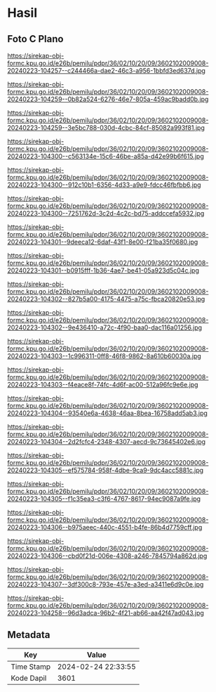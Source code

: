 # Hasil

## Foto C Plano

https://sirekap-obj-formc.kpu.go.id/e26b/pemilu/pdpr/36/02/10/20/09/3602102009008-20240223-104257--c244466a-dae2-46c3-a956-1bbfd3ed637d.jpg

https://sirekap-obj-formc.kpu.go.id/e26b/pemilu/pdpr/36/02/10/20/09/3602102009008-20240223-104259--0b82a524-6276-46e7-805a-459ac9badd0b.jpg

https://sirekap-obj-formc.kpu.go.id/e26b/pemilu/pdpr/36/02/10/20/09/3602102009008-20240223-104259--3e5bc788-030d-4cbc-84cf-85082a993f81.jpg

https://sirekap-obj-formc.kpu.go.id/e26b/pemilu/pdpr/36/02/10/20/09/3602102009008-20240223-104300--c563134e-15c6-46be-a85a-d42e99b6f615.jpg

https://sirekap-obj-formc.kpu.go.id/e26b/pemilu/pdpr/36/02/10/20/09/3602102009008-20240223-104300--912c10b1-6356-4d33-a9e9-fdcc46fbfbb6.jpg

https://sirekap-obj-formc.kpu.go.id/e26b/pemilu/pdpr/36/02/10/20/09/3602102009008-20240223-104300--7251762d-3c2d-4c2c-bd75-addccefa5932.jpg

https://sirekap-obj-formc.kpu.go.id/e26b/pemilu/pdpr/36/02/10/20/09/3602102009008-20240223-104301--9deeca12-6daf-43f1-8e00-f21ba35f0680.jpg

https://sirekap-obj-formc.kpu.go.id/e26b/pemilu/pdpr/36/02/10/20/09/3602102009008-20240223-104301--b0915fff-1b36-4ae7-be41-05a923d5c04c.jpg

https://sirekap-obj-formc.kpu.go.id/e26b/pemilu/pdpr/36/02/10/20/09/3602102009008-20240223-104302--827b5a00-4175-4475-a75c-fbca20820e53.jpg

https://sirekap-obj-formc.kpu.go.id/e26b/pemilu/pdpr/36/02/10/20/09/3602102009008-20240223-104302--9e436410-a72c-4f90-baa0-dac116a01256.jpg

https://sirekap-obj-formc.kpu.go.id/e26b/pemilu/pdpr/36/02/10/20/09/3602102009008-20240223-104303--1c996311-0ff8-46f8-9862-8a610b60030a.jpg

https://sirekap-obj-formc.kpu.go.id/e26b/pemilu/pdpr/36/02/10/20/09/3602102009008-20240223-104303--f4eace8f-74fc-4d6f-ac00-512a96fc9e6e.jpg

https://sirekap-obj-formc.kpu.go.id/e26b/pemilu/pdpr/36/02/10/20/09/3602102009008-20240223-104304--93540e6a-4638-46aa-8bea-16758add5ab3.jpg

https://sirekap-obj-formc.kpu.go.id/e26b/pemilu/pdpr/36/02/10/20/09/3602102009008-20240223-104304--2d2fcfc4-2348-4307-aecd-9c73645402e6.jpg

https://sirekap-obj-formc.kpu.go.id/e26b/pemilu/pdpr/36/02/10/20/09/3602102009008-20240223-104305--ef575784-958f-4dbe-9ca9-9dc4acc5881c.jpg

https://sirekap-obj-formc.kpu.go.id/e26b/pemilu/pdpr/36/02/10/20/09/3602102009008-20240223-104305--f1c35ea3-c3f6-4767-8617-94ec9087a9fe.jpg

https://sirekap-obj-formc.kpu.go.id/e26b/pemilu/pdpr/36/02/10/20/09/3602102009008-20240223-104306--b975aeec-440c-4551-b4fe-86b4d7759cff.jpg

https://sirekap-obj-formc.kpu.go.id/e26b/pemilu/pdpr/36/02/10/20/09/3602102009008-20240223-104306--cbd0f21d-006e-4308-a246-7845794a862d.jpg

https://sirekap-obj-formc.kpu.go.id/e26b/pemilu/pdpr/36/02/10/20/09/3602102009008-20240223-104307--3df300c8-793e-457e-a3ed-a3411e6d9c0e.jpg

https://sirekap-obj-formc.kpu.go.id/e26b/pemilu/pdpr/36/02/10/20/09/3602102009008-20240223-104258--96d3adca-96b2-4f21-ab66-aa42f47ad043.jpg


## Metadata

| Key        | Value               |
| ---------- | ------------------- |
| Time Stamp | 2024-02-24 22:33:55 |
| Kode Dapil | 3601                |



